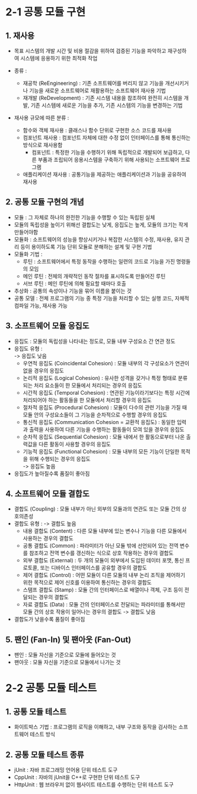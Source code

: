 # 2-1 공통 모듈 구현

## 1. 재사용
- 목표 시스템의 개발 시간 및 비용 절감을 위하여 검증된 기능을 파악하고 재구성하여 시스템에 응용하기 위한 최적화 작업
- 종류 :
    - 재공학 (ReEngineering) : 기존 소프트웨어를 버리지 않고 기능을 개선시키거나 기능을 새로운 소프트웨어로 재활용하는 소프트웨어 재사용 기법
    - 재개발 (ReDevelopment) : 기존 시스템 내용을 참조하여 완전히 시스템을 개발, 기존 시스템에 새로운 기능을 추가, 기존 시스템의 기능을 변경하는 기법

- 재사용 규모에 따른 분류 :
    - 함수와 객체 재사용 : 클래스나 함수 단위로 구현한 소스 코드를 재사용
    - 컴포넌트 재사용 : 컴포넌트 자체에 대한 수정 없이 인터페이스를 통해 통신하는 방식으로 재사용함
        - 컴포넌트 : 특정한 기능을 수행하기 위해 독립적으로 개발되어 보급하고, 다른 부품과 조립되어 응용시스템을 구축하기 위해 사용되는 소프트웨어 프로그램
    - 애플리케이션 재사용 : 공통기능을 제공하는 애플리케이션과 기능을 공유하여 재사용

## 2. 공통 모듈 구현의 개념
- 모듈 : 그 자체로 하나의 완전한 기능을 수행할 수 있는 독립된 실체
- 모듈의 독립성을 높이기 위해선 결합도는 낮게, 응집도는 높게, 모듈의 크기는 작게 만들어야함
- 모듈화 : 소프트웨어의 성능을 향상시키거나 복잡한 시스템의 수정, 재사용, 유지 관리 등이 용이하도록 기능 단위 모듈로 분해하는 설계 및 구현 기법
- 모듈화 기법 :
    - 루틴 : 소프트웨어에서 특정 동작을 수행하는 일련의 코드로 기능을 가진 명령들의 모임
    - 메인 루틴 : 전체의 개략적인 동작 절차를 표시하도록 만들어진 루틴
    - 서브 루틴 : 메인 루틴에 의해 필요할 때마다 호출
- 추상화 : 공통의 속성이나 기능을 묶어 이름을 붙이는 것
- 공통 모델 : 전체 프로그램의 기능 중 특정 기능을 처리할 수 있는 실행 코드, 자체적 컴파일 가능, 재사용 가능

## 3. 소프트웨어 모듈 응집도
- 응집도 : 모듈의 독립성을 나타내는 정도로, 모듈 내부 구성요소 간 연관 정도
- 응집도 유형 :  
    -> 응집도 낮음
    - 우연적 응집도 (Coincidental Cohesion) : 모듈 내부의 각 구성요소가 연관이 없을 경우의 응집도
    - 논리적 응집도 (Logical Cohesion) : 유사한 성격을 갖거나 특정 형태로 분류되는 처리 요소들이 한 모듈에서 처리되는 경우의 응집도
    - 시간적 응집도 (Temporal Cohesion) : 연관된 기능이라기보다는 특정 시간에 처리되어야 하는 활동들을 한 모듈에서 처리할 경우의 응집도
    - 절차적 응집도 (Procedural Cohesion) : 모듈이 다수의 관련 기능을 가질 때 모듈 안의 구성요소들이 그 기능을 순차적으로 수행할 경우의 응집도
    - 통신적 응집도 (Communication Cohesion = 교환적 응집도) : 동일한 입력과 출력을 사용하여 다른 기능을 수행하는 활동들이 모여 있을 경우의 응집도
    - 순차적 응집도 (Sequential Cohesion) : 모듈 내에서 한 활동으로부터 나온 출력값을 다른 활동이 사용할 경우의 응집도
    - 기능적 응집도 (Functional Cohesion) : 모듈 내부의 모든 기능이 단일한 목적을 위해 수행되는 경우의 응집도  
    -> 응집도 높음
- 응집도가 높아질수록 품질이 좋아짐

## 4. 소프트웨어 모듈 결합도
- 결합도 (Coupling) : 모듈 내부가 아닌 외부의 모듈과의 연관도 또는 모듈 간의 상호의존성
- 결합도 유형 :
    -> 결합도 높음
    - 내용 결합도 (Content) : 다른 모듈 내부에 있는 변수나 기능을 다른 모듈에서 사용하는 경우의 결합도
    - 공통 결합도 (Common) : 파라미터가 아닌 모듈 밖에 선언되어 있는 전역 변수를 참조하고 전역 변수를 갱신하는 식으로 상호 작용하는 경우의 결합도
    - 외부 결합도 (External) : 두 개의 모듈이 외부에서 도입된 데이터 포맷, 통신 프로토콜, 또는 디바이스 인터페이스를 공유할 경우의 결합도
    - 제어 결합도 (Control) : 어떤 모듈이 다른 모듈의 내부 논리 조직을 제어하기 위한 목적으로 제어 신호를 이용하여 통신하는 경우의 결합도
    - 스탬프 결합도 (Stamp) : 모듈 간의 인터페이스로 배열이나 객체, 구조 등이 전달되는 경우의 결합도
    - 자료 결합도 (Data) : 모듈 간의 인터페이스로 전달되는 파라미터를 통해서만 모듈 간의 상호 작용이 일어나는 경우의 결합도
    -> 결합도 낮음
- 결합도가 낮을수록 품질이 좋아짐

## 5. 팬인 (Fan-In) 및 팬아웃 (Fan-Out)
- 팬인 : 모듈 자신을 기준으로 모듈에 들어오는 것
- 팬아웃 : 모듈 자신을 기준으로 모듈에서 나가는 것

# 2-2 공통 모듈 테스트

## 1. 공통 모듈 테스트
- 화이트박스 기법 : 프로그램의 로직을 이해하고, 내부 구조와 동작을 검사하는 소프트웨어 테스트 방식

## 2. 공통 모듈 테스트 종류
- jUnit : 자바 프로그래밍 언어용 단위 테스트 도구
- CppUnit : 자바의 jUnit을 C++로 구현한 단위 테스트 도구
- HttpUnit : 웹 브라우저 없이 웹사이트 테스트를 수행하는 단위 테스트 도구